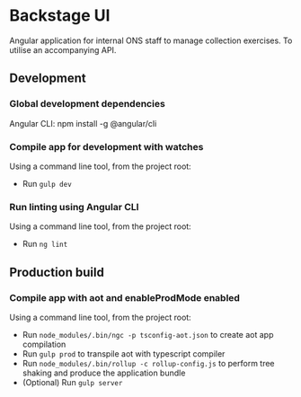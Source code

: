 # Backstage UI
Angular application for internal ONS staff to manage collection exercises. To utilise an accompanying API.

## Development

### Global development dependencies
Angular CLI:
npm install -g @angular/cli

### Compile app for development with watches
Using a command line tool, from the project root:
* Run `gulp dev`

### Run linting using Angular CLI
Using a command line tool, from the project root:
* Run `ng lint`

## Production build
### Compile app with aot and enableProdMode enabled
Using a command line tool, from the project root:
* Run `node_modules/.bin/ngc -p tsconfig-aot.json` to create aot app compilation
* Run `gulp prod` to transpile aot with typescript compiler
* Run `node_modules/.bin/rollup -c rollup-config.js` to perform tree shaking and produce the application bundle
* (Optional) Run `gulp server`
